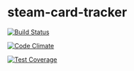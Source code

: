 steam-card-tracker
==============

[![Build Status](https://travis-ci.org/pboksz/steam-card-tracker.svg?branch=master)](https://travis-ci.org/pboksz/steam-card-tracker)

[![Code Climate](https://codeclimate.com/github/pboksz/steam-card-tracker/badges/gpa.svg)](https://codeclimate.com/github/pboksz/steam-card-tracker)

[![Test Coverage](https://codeclimate.com/github/pboksz/steam-card-tracker/badges/coverage.svg)](https://codeclimate.com/github/pboksz/steam-card-tracker)
